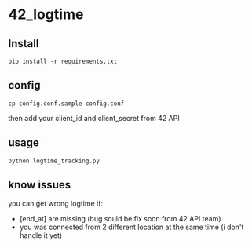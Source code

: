 # 42_logtime## Install```pip install -r requirements.txt```## config```cp config.conf.sample config.conf```then add your client_id and client_secret from 42 API## usage```python logtime_tracking.py```## know issuesyou can get wrong logtime if:- [end_at] are missing (bug sould be fix soon from 42 API team)- you was connected from 2 different location at the same time (i don't handle it yet)